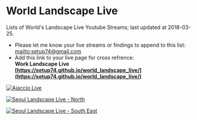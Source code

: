 # World Landscape Live
Lists of World's Landscape Live Youtube Streams; last updated at 2018-03-25.

- Please let me know your live streams or findings to append to this list:
  [mailto:setup74@gmail.com](mailto:setup74@gmail.com)
- Add this link to your live page for cross refrence: <br/>
  **Work Landscape Live [https://setup74.github.io/world_landscape_live/](https://setup74.github.io/world_landscape_live/)**


[![Ajaccio Live](http://img.youtube.com/vi/sDNHnV4gL6k/1.jpg)](https://www.youtube.com/watch?v=sDNHnV4gL6k)

[![Seoul Landscape Live - North](http://img.youtube.com/vi/i1YvOuuliTk/0.jpg)](http://www.youtube.com/watch?v=i1YvOuuliTk)

[![Seoul Landscape Live - South East](http://img.youtube.com/vi/JOAJlnmcCMY/0.jpg)](https://www.youtube.com/watch?v=JOAJlnmcCMY)

